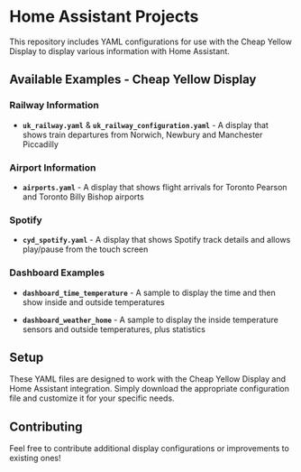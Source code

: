 # Home Assistant Projects

This repository includes YAML configurations for use with the Cheap Yellow Display to display various information with Home Assistant.

## Available Examples - Cheap Yellow Display

### Railway Information
- **`uk_railway.yaml`** & **`uk_railway_configuration.yaml`** - A display that shows train departures from Norwich, Newbury and Manchester Piccadilly

### Airport Information
- **`airports.yaml`** - A display that shows flight arrivals for Toronto Pearson and Toronto Billy Bishop airports

### Spotify
- **`cyd_spotify.yaml`** - A display that shows Spotify track details and allows play/pause from the touch screen
  
### Dashboard Examples
- **`dashboard_time_temperature`** - A sample to display the time and then show inside and outside temperatures

- **`dashboard_weather_home`** - A sample to display the inside temperature sensors and outside temperatures, plus statistics

## Setup

These YAML files are designed to work with the Cheap Yellow Display and Home Assistant integration. Simply download the appropriate configuration file and customize it for your specific needs.

## Contributing

Feel free to contribute additional display configurations or improvements to existing ones!
